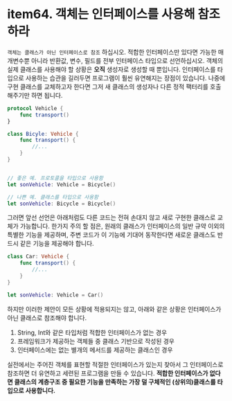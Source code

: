 # item64. 객체는 인터페이스를 사용해 참조하라

`객체는 클래스가 아닌 인터페이스로 참조` 하십시오. 적합한 인터페이스만 있다면 가능한 매개변수뿐 아니라 반환값, 변수, 필드를 전부 인터페이스 타입으로 선언하십시오. 객체의 실제 클래스를 사용해야 할 상황은 **오직** 생성자로 생성할 때 뿐입니다. 인터페이스를 타입으로 사용하는 습관을 길러두면 프로그램이 훨씬 유연해지는 장점이 있습니다. 나중에 구현 클래스를 교체하고자 한다면 그저 새 클래스의 생성자나 다른 정적 팩터리를 호출해주기만 하면 됩니다.

```swift
protocol Vehicle {
    func transport()
}

class Bicyle: Vehicle {
    func transport() {
        //...
    }
}


// 좋은 예. 프로토콜을 타입으로 사용함
let sonVehicle: Vehicle = Bicycle()

// 나쁜 예. 클래스를 타입으로 사용함
let sonVehicle: Bicycle = Bicycle()
```



그러면 앞선 선언은 아래처럼도 다른 코드는 전혀 손대지 않고 새로 구현한 클래스로 교체가 가능합니다. 한가지 주의 할 점은, 원래의 클래스가 인터페이스의 일반 규약 이외의 특별한 기능을 제공하며, 주변 코드가 이 기능에 기대어 동작한다면 새로운 클래스도 반드시 같은 기능을 제공해야 합니다. 

```swift
class Car: Vehicle {
    func transport() {
        //...
    }  
}

let sonVehicle: Vehicle = Car()
```



하지만 이러한 제안이 모든 상황에 적용되지는 않고, 아래와 같은 상황은 인터페이스가 아닌 클래스로 참조해야 합니다.

1. String, Int와 같은 타입처럼 적합한 인터페이스가 없는 경우
2. 프레임워크가 제공하는 객체들 중 클래스 기반으로 작성된  경우
3. 인터페이스에는 없는 별개의 메서드를 제공하는 클래스인 경우



실전에서는 주어진 객체를 표현할 적절한 인터페이스가 있는지 찾아서 그 인터페이스로 참조하면 더 유연하고 세련된 프로그램을 만들 수 있습니다. **적합한 인터페이스가 없다면 클래스의 계층구조 중 필요한 기능을 만족하는 가장 덜 구체적인 (상위의)클래스를 타입으로 사용합니다.**
